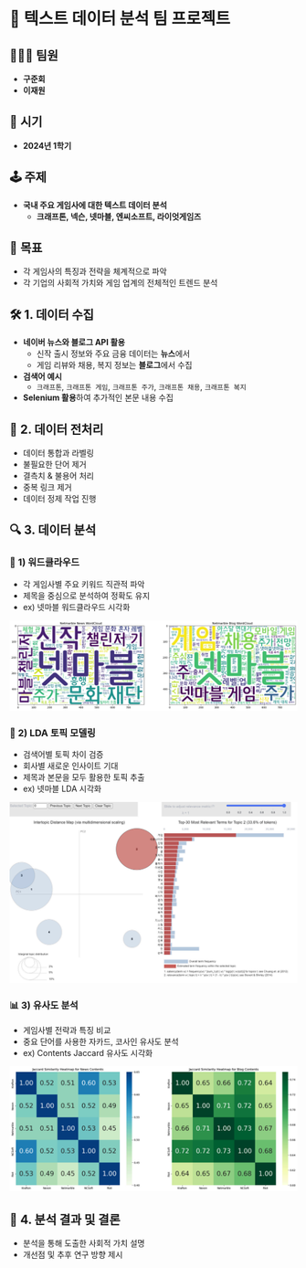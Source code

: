 # 🎯 **텍스트 데이터 분석 팀 프로젝트**

## 🧑‍🤝‍🧑 **팀원**
- **구준회**
- **이재원**

## 📅 **시기**
- **2024년 1학기**

## 🕹️ **주제**
- **국내 주요 게임사에 대한 텍스트 데이터 분석**
  - **크래프톤, 넥슨, 넷마블, 엔씨소프트, 라이엇게임즈**

## 🎯 **목표**
- 각 게임사의 특징과 전략을 체계적으로 파악
- 각 기업의 사회적 가치와 게임 업계의 전체적인 트렌드 분석

## 🛠️ **1. 데이터 수집**

- **네이버 뉴스와 블로그 API 활용**
  - 신작 출시 정보와 주요 금융 데이터는 **뉴스**에서
  - 게임 리뷰와 채용, 복지 정보는 **블로그**에서 수집
- **검색어 예시**
  - `크래프톤`, `크래프톤 게임`, `크래프톤 주가`, `크래프톤 채용`, `크래프톤 복지`
- **Selenium 활용**하여 추가적인 본문 내용 수집

## 🧹 **2. 데이터 전처리**

- 데이터 통합과 라벨링
- 불필요한 단어 제거
- 결측치 & 불용어 처리
- 중복 링크 제거
- 데이터 정제 작업 진행

## 🔍 **3. 데이터 분석**

### 🌌 **1) 워드클라우드**
- 각 게임사별 주요 키워드 직관적 파악
- 제목을 중심으로 분석하여 정확도 유지
- ex) 넷마블 워드클라우드 시각화
<img src="Analysis_picture/넷마블_워드클라우드.png" alt="워드클라우드 시각화" width="600"/>

### 🔮 **2) LDA 토픽 모델링**
- 검색어별 토픽 차이 검증
- 회사별 새로운 인사이트 기대
- 제목과 본문을 모두 활용한 토픽 추출
- ex) 넷마블 LDA 시각화
<img src="Analysis_picture/넷마블_LDA.png" alt="LDA 토픽 모델링 시각화" width="600"/>

### 📊 **3) 유사도 분석**
- 게임사별 전략과 특징 비교
- 중요 단어를 사용한 자카드, 코사인 유사도 분석
- ex) Contents Jaccard 유사도 시각화
<img src="Analysis_picture/BODY_자카드유사도.png" alt="유사도 분석 시각화" width="600"/>

## 📝 **4. 분석 결과 및 결론**
- 분석을 통해 도출한 사회적 가치 설명
- 개선점 및 추후 연구 방향 제시

